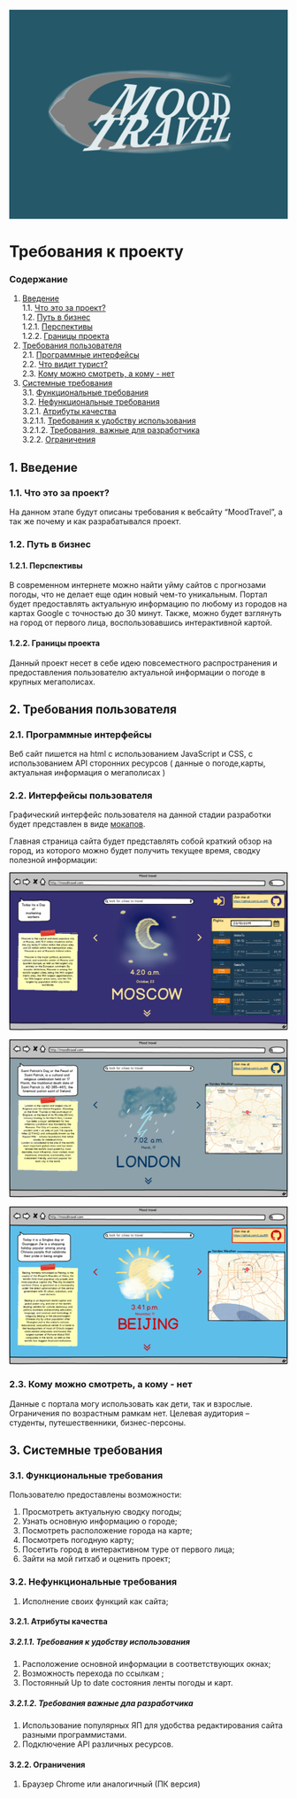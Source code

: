 ![logo](https://github.com/LazuRR/TreeOnDesktop/blob/master/project_marketing/logo/moc6.jpg) <br/>

# Требования к проекту

### Содержание
1. [Введение](#1) <br>
1.1. [Что это за проект?](#1.1) <br>
1.2. [Путь в бизнес](#1.2) <br>
1.2.1. [Перспективы](#1.2.1) <br>
1.2.2. [Границы проекта](#1.2.2) <br>
2. [Требования пользователя](#2) <br>
2.1. [Программные интерфейсы](#2.1) <br>
2.2. [Что видит турист?](#2.2) <br>
2.3. [Кому можно смотреть, а кому - нет](#2.3)<br>
3. [Системные требования](#3)<br>
3.1. [Функциональные требования](#3.1)<br> 
3.2. [Нефункциональные требования](#3.2)<br>
3.2.1. [Атрибуты качества](#3.2.1)<br>
3.2.1.1. [Требования к удобству использования](#3.2.1.1)<br>
3.2.1.2. [Требования, важные для разработчика](#3.2.1.2)<br>
3.2.2. [Ограничения](#3.2.2)<br>

## 1. Введение <a name="1"></a>

### 1.1. Что это за проект? <a name="1.1"></a>

На данном этапе будут описаны требования к вебсайту “MoodTravel”, а так же почему и как разрабатывался проект.

### 1.2. Путь в бизнес <a name="1.2"></a>

#### 1.2.1. Перспективы <a name="1.2.1"></a>

В современном интернете можно найти уйму сайтов с прогнозами погоды, что не делает еще один новый чем-то уникальным. Портал будет предоставлять актуальную информацию по любому из городов на картах Google с точностью до 30 минут. Также, можно будет взглянуть на город от первого лица, воспользовавшись интерактивной картой.

#### 1.2.2. Границы проекта <a name="1.2.2"></a>

Данный проект несет в себе идею повсеместного распространения и предоставления пользователю актуальной информации о погоде в крупных мегаполисах.

## 2. Требования пользователя <a name="2"></a>

### 2.1. Программные интерфейсы <a name="2.1"></a>

Веб сайт пишется на html с использованием JavaScript и CSS, с использованием API сторонних ресурсов ( данные о погоде,карты, актуальная информация о мегаполисах )

### 2.2. Интерфейсы пользователя <a name="2.2"></a>
Графический интерфейс пользователя на данной стадии разработки будет представлен в виде [мокапов](https://github.com/LazuRR/TreeOnDesktop/tree/master/src/mockups).

Главная страница сайта будет представлять собой краткий обзор на город, из которого можно будет получить текущее время, сводку полезной информации:

![Превью_Москва](https://github.com/LazuRR/TreeOnDesktop/blob/master/project_marketing/mockups/Mockup_Moscow.png) <br/>

![Превью_Лондон](https://github.com/LazuRR/TreeOnDesktop/blob/master/project_marketing/mockups/Mockup_London_v2.png) <br/>

![Превью_Пекин](https://github.com/LazuRR/TreeOnDesktop/blob/master/project_marketing/mockups/Mockup_Beijing_v2.png) <br/>


### 2.3. Кому можно смотреть, а кому - нет <a name="2.3"></a>

Данные с портала могу использовать как дети, так и взрослые. Ограничения по возрастным рамкам нет. Целевая аудитория – студенты, путешественники, бизнес-персоны.

## 3. Системные требования <a name="3"></a>

### 3.1. Функциональные требования <a name="3.1"></a>

Пользователю предоставлены возможности:

1. Просмотреть актуальную сводку погоды;
2. Узнать основную информацию о городе;
3. Посмотреть расположение города на карте;
4. Посмотреть погодную карту;
5. Посетить город в интерактивном туре от первого лица;
7. Зайти на мой гитхаб и оценить проект;

### 3.2. Нефункциональные требования <a name="3.2"></a>
  1. Исполнение своих функций как сайта;
 
#### 3.2.1. Атрибуты качества<a name="3.2.1"></a>

##### 3.2.1.1. Требования к удобству использования <a name="3.2.1.1"></a>

  1. Расположение основной информации в соответствующих окнах;
  2. Возможность перехода по ссылкам ;
  3. Постоянный Up to date состояния ленты погоды и карт. 
  
##### 3.2.1.2. Требования важные дла разработчика <a name="3.2.1.2"></a>

  1. Использование популярных ЯП для удобства редактирования сайта разными программистами.
  2. Подключение API различных ресурсов.

#### 3.2.2. Ограничения<a name="3.2.2"></a>

  1. Браузер Chrome или аналогичный (ПК версия)
  

